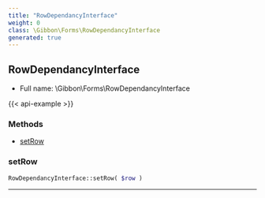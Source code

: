 ```yaml
---
title: "RowDependancyInterface"
weight: 0
class: \Gibbon\Forms\RowDependancyInterface
generated: true
---
```


## RowDependancyInterface





* Full name: \Gibbon\Forms\RowDependancyInterface

{{< api-example >}} 



### Methods

- [setRow](#setrow)




### setRow



```php
RowDependancyInterface::setRow( $row )
```









---

